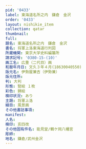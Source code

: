 ```yaml
---
pid: '0433'
label: 東海道名所之内　鎌倉　金沢
order: '0433'
layout: nishikie_item
collection: qatar
thumbnail: 
full: 
題名: 東海道名所之内　鎌倉　金沢
書名: 将軍上洛東海道行列図
所蔵機関: 東京大学史料編纂所
請求記号: '0380-15-(10)'
画工名: 広重（二代目）画
和暦年月日: 文久３年４月(18630040550)
版元名: 伊勢屋兼吉（伊勢兼）
版元住所: 
判: 大判
形態: 竪絵 １枚
彩色: 錦絵
検印状況: あり
主題: 将軍上洛
細目: 風景画
その他書誌事項: 
manifest: 
人名: 
検印: 亥四改
その他固有件名: 能見堂/鶴ケ岡八幡宮
彫師: 
地名: 鎌倉/武州金沢
---
```

